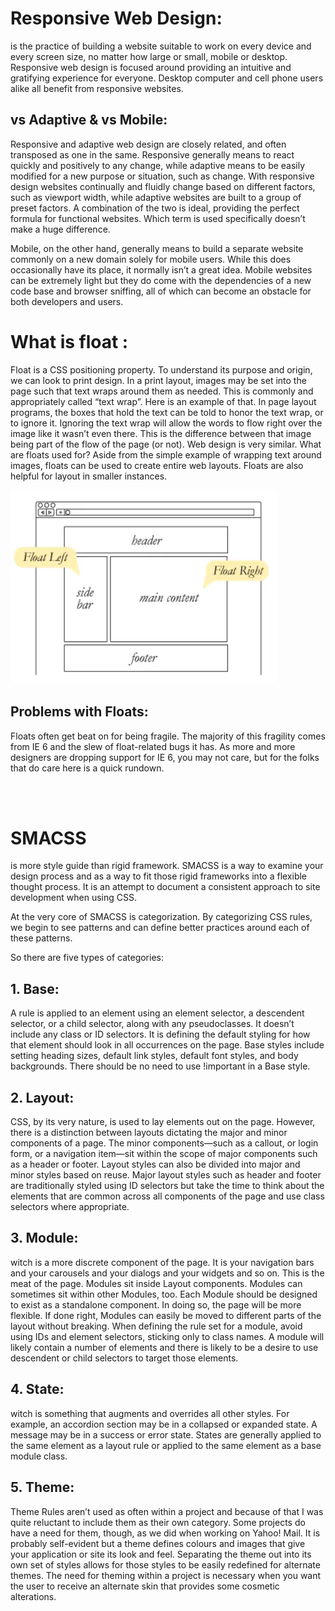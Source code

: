 # Responsive Web Design:
is the practice of building a website suitable to work on every device and every screen size, no matter how large or small, mobile or desktop. Responsive web design is focused around providing an intuitive and gratifying experience for everyone. Desktop computer and cell phone users alike all benefit from responsive websites.

## vs Adaptive & vs Mobile:

Responsive and adaptive web design are closely related, and often transposed as one in the same. Responsive generally means to react quickly and positively to any change, while adaptive means to be easily modified for a new purpose or situation, such as change. With responsive design websites continually and fluidly change based on different factors, such as viewport width, while adaptive websites are built to a group of preset factors. A combination of the two is ideal, providing the perfect formula for functional websites. Which term is used specifically doesn’t make a huge difference.

Mobile, on the other hand, generally means to build a separate website commonly on a new domain solely for mobile users. While this does occasionally have its place, it normally isn’t a great idea. Mobile websites can be extremely light but they do come with the dependencies of a new code base and browser sniffing, all of which can become an obstacle for both developers and users.

# What is float :

Float is a CSS positioning property. To understand its purpose and origin, we can look to print design. In a print layout, images may be set into the page such that text wraps around them as needed. This is commonly and appropriately called “text wrap”. Here is an example of that.
In page layout programs, the boxes that hold the text can be told to honor the text wrap, or to ignore it. Ignoring the text wrap will allow the words to flow right over the image like it wasn’t even there. This is the difference between that image being part of the flow of the page (or not). Web design is very similar.
What are floats used for?
Aside from the simple example of wrapping text around images, floats can be used to create entire web layouts.
Floats are also helpful for layout in smaller instances.

![cap](../Resorses/301Capture01.png)

## Problems with Floats:

Floats often get beat on for being fragile. The majority of this fragility comes from IE 6 and the slew of float-related bugs it has. As more and more designers are dropping support for IE 6, you may not care, but for the folks that do care here is a quick rundown.

<br>
<br>

# SMACSS 
is more style guide than rigid framework. SMACSS is a way to examine your design process and as a way to fit those rigid frameworks into a flexible thought process. It is an attempt to document a consistent approach to site development when using CSS.

At the very core of SMACSS is categorization. By categorizing CSS rules, we begin to see patterns and can define better practices around each of these patterns.

So there are five types of categories:

 ## 1. Base:
A rule is applied to an element using an element selector, a descendent selector, or a child selector, along with any pseudoclasses. It doesn’t include any class or ID selectors. It is defining the default styling for how that element should look in all occurrences on the page.
Base styles include setting heading sizes, default link styles, default font styles, and body backgrounds. There should be no need to use !important in a Base style.

## 2. Layout:
CSS, by its very nature, is used to lay elements out on the page. However, there is a distinction between layouts dictating the major and minor components of a page. The minor components—such as a callout, or login form, or a navigation item—sit within the scope of major components such as a header or footer.
Layout styles can also be divided into major and minor styles based on reuse. Major layout styles such as header and footer are traditionally styled using ID selectors but take the time to think about the elements that are common across all components of the page and use class selectors where appropriate.

## 3. Module:
witch is a more discrete component of the page. It is your navigation bars and your carousels and your dialogs and your widgets and so on. This is the meat of the page. Modules sit inside Layout components. Modules can sometimes sit within other Modules, too. Each Module should be designed to exist as a standalone component. In doing so, the page will be more flexible. If done right, Modules can easily be moved to different parts of the layout without breaking.
When defining the rule set for a module, avoid using IDs and element selectors, sticking only to class names. A module will likely contain a number of elements and there is likely to be a desire to use descendent or child selectors to target those elements.

## 4. State:
witch is something that augments and overrides all other styles. For example, an accordion section may be in a collapsed or expanded state. A message may be in a success or error state.
States are generally applied to the same element as a layout rule or applied to the same element as a base module class.

## 5. Theme:
Theme Rules aren’t used as often within a project and because of that I was quite reluctant to include them as their own category. Some projects do have a need for them, though, as we did when working on Yahoo! Mail.
It is probably self-evident but a theme defines colours and images that give your application or site its look and feel. Separating the theme out into its own set of styles allows for those styles to be easily redefined for alternate themes. The need for theming within a project is necessary when you want the user to receive an alternate skin that provides some cosmetic alterations.
